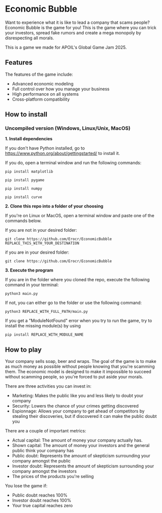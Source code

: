 # Economic Bubble

Want to experience what it is like to lead a company that scams people? Economic Bubble is the game for you! This is the game where you can trick your investors, spread fake rumors and create a mega monopoly by disrespecting all morals.

This is a game we made for APOIL's Global Game Jam 2025.

## Features

The features of the game include:
- Advanced economic modeling
- Full control over how you manage your business
- High performance on all systems
- Cross-platform compatibility 

## How to install

### Uncompiled version (Windows, Linux/Unix, MacOS)

**1. Install dependencies**

If you don't have Python installed, go to https://www.python.org/about/gettingstarted/ to install it.

If you do, open a terminal window and run the following commands:

```
pip install matplotlib
```

```
pip install pygame
```

```
pip install numpy
```

```
pip install curve
```


**2. Clone this repo into a folder of your choosing**

If you're on Linux or MacOS, open a terminal window and paste one of the commands below.

If you are not in your desired folder:

```git clone https://github.com/Erocr/EconomicBubble REPLACE_THIS_WITH_YOUR_DESTINATION```

if you are in your desired folder:

```git clone https://github.com/Erocr/EconomicBubble```

**3. Execute the program**

If you are in the folder where you cloned the repo, execute the following command in your terminal:

```
python3 main.py
```

If not, you can either go to the folder or use the following command:

```
python3 REPLACE_WITH_FULL_PATH/main.py
```

If you get a "ModuleNotFound" error when you try to run the game, try to install the missing module(s) by using 

```
pip install REPLACE_WITH_MODULE_NAME
```


## How to play

Your company sells soap, beer and wraps. The goal of the game is to make as much money as possible without people knowing that you're scamming them. The economic model is designed to make it impossible to succeed without scamming people, so you're forced to put aside your morals.

There are three activities you can invest in:
- Marketing: Makes the public like you and less likely to doubt your company
- Security: Lowers the chance of your crimes getting discovered
- Espionnage: Allows your company to get ahead of competitors by stealing their discoveries, but if discovered it can make the public doubt you

There are a couple of important metrics:
- Actual capital: The amount of money your company actually has.
- Shown capital: The amount of money your investors and the general public think your company has
- Public doubt: Represents the amount of skepticism surrounding your company amongst the public
- Investor doubt: Represents the amount of skepticism surrounding your company amongst the investors
- The prices of the products you're selling

You lose the game if:
- Public doubt reaches 100%
- Investor doubt reaches 100%
- Your true capital reaches zero